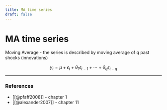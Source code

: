 ```yaml
---
title: MA time series 
draft: false
---
```

# MA time series 

Moving Average - the series is described by moving average of q past shocks (innovations) 

$$
y_t = \mu + \epsilon_t + \theta_1\epsilon_{t-1} + \cdots + \theta_{q}\epsilon_{t-q} 
$$

---
### References
- [[@pfaff2008]] - chapter 1
- [[@alexander2007]] - chapter 11